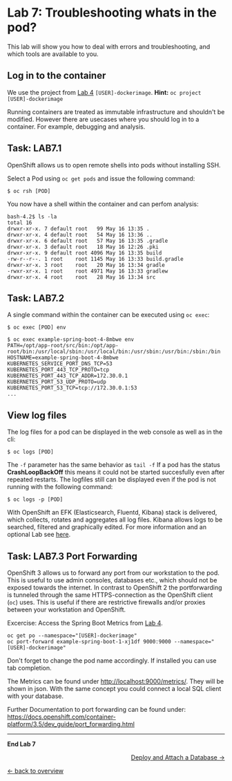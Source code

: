 # Lab 7: Troubleshooting whats in the pod?

This lab will show you how to deal with errors and troubleshooting, and which tools are available to you.

## Log in to the container

We use the project from [Lab 4](04_deploy_dockerimage.md) `[USER]-dockerimage`. **Hint:** `oc project [USER]-dockerimage`

Running containers are treated as immutable infrastructure and shouldn't be modified. However there are usecases where you should log in to a container. For example, debugging and analysis.

## Task: LAB7.1

OpenShift allows us to open remote shells into pods without installing SSH.

Select a Pod using `oc get pods` and issue the following command:
```
$ oc rsh [POD]
```

You now have a shell within the container and can perfom analysis:

```
bash-4.2$ ls -la
total 16
drwxr-xr-x. 7 default root   99 May 16 13:35 .
drwxr-xr-x. 4 default root   54 May 16 13:36 ..
drwxr-xr-x. 6 default root   57 May 16 13:35 .gradle
drwxr-xr-x. 3 default root   18 May 16 12:26 .pki
drwxr-xr-x. 9 default root 4096 May 16 13:35 build
-rw-r--r--. 1 root    root 1145 May 16 13:33 build.gradle
drwxr-xr-x. 3 root    root   20 May 16 13:34 gradle
-rwxr-xr-x. 1 root    root 4971 May 16 13:33 gradlew
drwxr-xr-x. 4 root    root   28 May 16 13:34 src
```

## Task: LAB7.2

A single command within the container can be executed using `oc exec`:

```
$ oc exec [POD] env
```


```
$ oc exec example-spring-boot-4-8mbwe env
PATH=/opt/app-root/src/bin:/opt/app-root/bin:/usr/local/sbin:/usr/local/bin:/usr/sbin:/usr/bin:/sbin:/bin
HOSTNAME=example-spring-boot-4-8mbwe
KUBERNETES_SERVICE_PORT_DNS_TCP=53
KUBERNETES_PORT_443_TCP_PROTO=tcp
KUBERNETES_PORT_443_TCP_ADDR=172.30.0.1
KUBERNETES_PORT_53_UDP_PROTO=udp
KUBERNETES_PORT_53_TCP=tcp://172.30.0.1:53
...
```

## View log files

The log files for a pod can be displayed in the web console as well as in the cli:

```
$ oc logs [POD]
```
The `-f` parameter has the same behavior as `tail -f`
If a pod has the status **CrashLoopBackOff** this means it could not be started succesfully even after repeated restarts. The logfiles still can be displayed even if the pod is not running with the following command:

 ```
$ oc logs -p [POD]
```

With OpenShift an EFK (Elasticsearch, Fluentd, Kibana) stack is delivered, which collects, rotates and aggregates all log files. Kibana allows logs to be searched, filtered and graphically edited. For more information and an optional Lab see [here](../additional-labs/logging_efk_stack.md).

## Task: LAB7.3 Port Forwarding

OpenShift 3 allows us to forward any port from our workstation to the pod. This is useful to use admin consoles, databases etc., which should not be exposed towards the internet. In contrast to OpenShift 2 the portforwarding is tunneled through the same HTTPS-connection as the OpenShift client (`oc`) uses. This is useful if there are restrictive firewalls and/or proxies between your workstation and OpenShift.

Excercise: Access the Spring Boot Metrics from [Lab 4](04_deploy_dockerimage.md).

```
oc get po --namespace="[USER]-dockerimage"
oc port-forward example-spring-boot-1-xj1df 9000:9000 --namespace="[USER]-dockerimage"
```

Don't forget to change the pod name accordingly. If installed you can use tab completion.

The Metrics can be found under [http://localhost:9000/metrics/](http://localhost:9000/metrics/). They will be shown in json. With the same concept you could connect a local SQL client with your database.

Further Documentation to port forwarding can be found under: https://docs.openshift.com/container-platform/3.5/dev_guide/port_forwarding.html

---

**End Lab 7**

<p width="100px" align="right"><a href="08_database.md">Deploy and Attach a Database →</a></p>

[← back to overview](../README.md)
